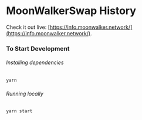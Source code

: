 # MoonWalkerSwap History

Check it out live: [https://info.moonwalker.network/](https://info.moonwalker.network/).

### To Start Development

###### Installing dependencies
```bash
yarn
```

###### Running locally
```bash
yarn start
```

